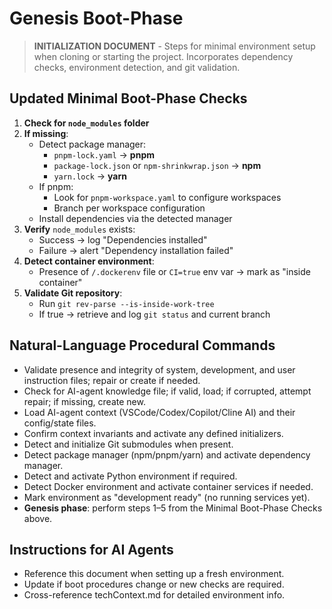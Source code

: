 # Genesis Boot-Phase

> **INITIALIZATION DOCUMENT** - Steps for minimal environment setup when cloning or starting the project. Incorporates dependency checks, environment detection, and git validation.

## Updated Minimal Boot-Phase Checks

1. **Check for `node_modules` folder**
2. **If missing**:
   - Detect package manager:
     - `pnpm-lock.yaml` → **pnpm**
     - `package-lock.json` or `npm-shrinkwrap.json` → **npm**
     - `yarn.lock` → **yarn**
   - If pnpm:
     - Look for `pnpm-workspace.yaml` to configure workspaces
     - Branch per workspace configuration
   - Install dependencies via the detected manager
3. **Verify** `node_modules` exists:
   - Success → log "Dependencies installed"
   - Failure → alert "Dependency installation failed"
4. **Detect container environment**:
   - Presence of `/.dockerenv` file or `CI=true` env var → mark as "inside container"
5. **Validate Git repository**:
   - Run `git rev-parse --is-inside-work-tree`
   - If true → retrieve and log `git status` and current branch

## Natural-Language Procedural Commands

- Validate presence and integrity of system, development, and user instruction files; repair or create if needed.
- Check for AI-agent knowledge file; if valid, load; if corrupted, attempt repair; if missing, create new.
- Load AI-agent context (VSCode/Codex/Copilot/Cline AI) and their config/state files.
- Confirm context invariants and activate any defined initializers.
- Detect and initialize Git submodules when present.
- Detect package manager (npm/pnpm/yarn) and activate dependency manager.
- Detect and activate Python environment if required.
- Detect Docker environment and activate container services if needed.
- Mark environment as "development ready" (no running services yet).
- **Genesis phase**: perform steps 1–5 from the Minimal Boot-Phase Checks above.

## Instructions for AI Agents

- Reference this document when setting up a fresh environment.
- Update if boot procedures change or new checks are required.
- Cross-reference techContext.md for detailed environment info.
